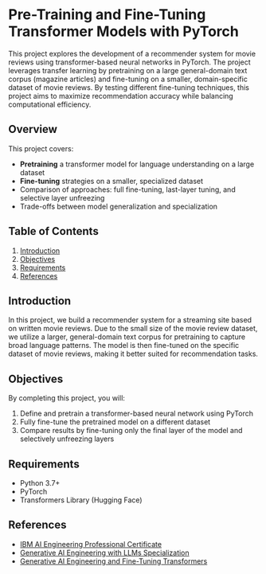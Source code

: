 # Pre-Training and Fine-Tuning Transformer Models with PyTorch

This project explores the development of a recommender system for movie reviews using transformer-based neural networks in PyTorch. The project leverages transfer learning by pretraining on a large general-domain text corpus (magazine articles) and fine-tuning on a smaller, domain-specific dataset of movie reviews. By testing different fine-tuning techniques, this project aims to maximize recommendation accuracy while balancing computational efficiency.

## Overview

This project covers:
- **Pretraining** a transformer model for language understanding on a large dataset
- **Fine-tuning** strategies on a smaller, specialized dataset
- Comparison of approaches: full fine-tuning, last-layer tuning, and selective layer unfreezing
- Trade-offs between model generalization and specialization

## Table of Contents

1. [Introduction](#introduction)
2. [Objectives](#objectives)
6. [Requirements](#requirements)
7. [References](#references)

## Introduction

In this project, we build a recommender system for a streaming site based on written movie reviews. Due to the small size of the movie review dataset, we utilize a larger, general-domain text corpus for pretraining to capture broad language patterns. The model is then fine-tuned on the specific dataset of movie reviews, making it better suited for recommendation tasks.

## Objectives

By completing this project, you will:
1. Define and pretrain a transformer-based neural network using PyTorch
2. Fully fine-tune the pretrained model on a different dataset
3. Compare results by fine-tuning only the final layer of the model and selectively unfreezing layers

## Requirements

- Python 3.7+
- PyTorch
- Transformers Library (Hugging Face)

## References

- [IBM AI Engineering Professional Certificate](https://www.coursera.org/professional-certificates/ai-engineer?)
- [Generative AI Engineering with LLMs Specialization](https://www.coursera.org/specializations/generative-ai-engineering-with-llms)
- [Generative AI Engineering and Fine-Tuning Transformers](https://www.coursera.org/learn/generative-ai-engineering-and-fine-tuning-transformers?specialization=generative-ai-engineering-with-llms)
